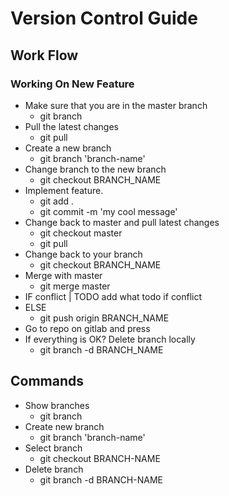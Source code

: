 # Version Control Guide

## Work Flow

### Working On New Feature

- Make sure that you are in the master branch
  - git branch
- Pull the latest changes
  - git pull
- Create a new branch
  - git branch 'branch-name'
- Change branch to the new branch
  - git checkout BRANCH_NAME
- Implement feature.
  - git add .
  - git commit -m 'my cool message'
- Change back to master and pull latest changes
  - git checkout master
  - git pull
- Change back to your branch
  - git checkout BRANCH_NAME
- Merge with master
  - git merge master
- IF conflict | TODO add what todo if conflict
- ELSE
  - git push origin BRANCH_NAME
- Go to repo on gitlab and press
- If everything is OK? Delete branch locally
  - git branch -d BRANCH_NAME

## Commands

- Show branches
  - git branch
- Create new branch
  - git branch 'branch-name'
- Select branch
  - git checkout BRANCH-NAME
- Delete branch
  - git branch -d BRANCH-NAME
